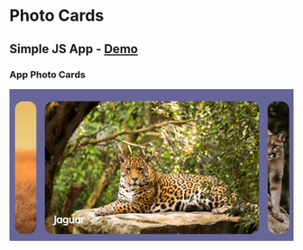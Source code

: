 # Photo Cards

## Simple JS App - [Demo](https://mve-photocards-js.vercel.app/)

### App Photo Cards

![PhotoCards](screenshot/photocards.png 'Photo cards')
